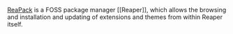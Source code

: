 [ReaPack](https://github.com/cfillion/reapack) is a FOSS package manager [[Reaper]], which allows the browsing and installation and updating of extensions and themes from within Reaper itself. 